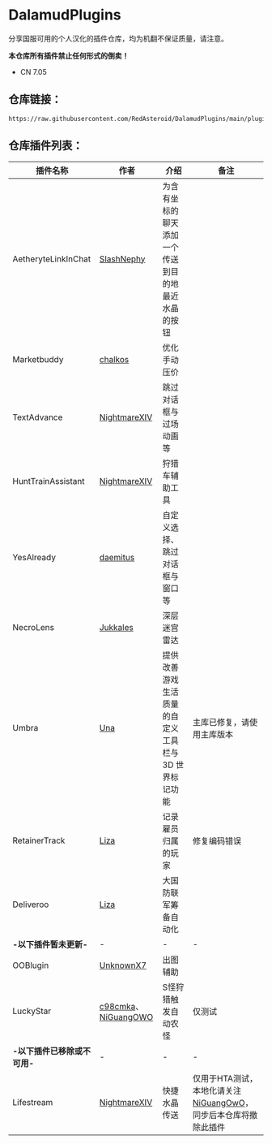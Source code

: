 ﻿# DalamudPlugins

分享国服可用的个人汉化的插件仓库，均为机翻不保证质量，请注意。

**本仓库所有插件禁止任何形式的倒卖！**

- CN 7.05


## 仓库链接：

```
https://raw.githubusercontent.com/RedAsteroid/DalamudPlugins/main/pluginmaster.json
```

## 仓库插件列表：

| 插件名称 | 作者 | 介绍 | 备注 |
|---|---|---|---|
| AetheryteLinkInChat | [SlashNephy](https://github.com/SlashNephy) | 为含有坐标的聊天添加一个传送到目的地最近水晶的按钮 |    |
| Marketbuddy | [chalkos](https://github.com/chalkos) | 优化手动压价 |    |
| TextAdvance | [NightmareXIV](https://github.com/NightmareXIV) | 跳过对话框与过场动画等 |    |
| HuntTrainAssistant | [NightmareXIV](https://github.com/NightmareXIV) | 狩猎车辅助工具 |   |
| YesAlready | [daemitus](https://github.com/daemitus) | 自定义选择、跳过对话框与窗口等 |    |
| NecroLens | [Jukkales](https://github.com/Jukkales) | 深层迷宫雷达 |    |
| Umbra | [Una](https://github.com/una-xiv) | 提供改善游戏生活质量的自定义工具栏与 3D 世界标记功能 | 主库已修复，请使用主库版本   |
| RetainerTrack | [Liza](https://git.carvel.li/liza) | 记录雇员归属的玩家 | 修复编码错误 |
| Deliveroo | [Liza](https://git.carvel.li/liza) | 大国防联军筹备自动化 |  |
| **-以下插件暂未更新-** | - | - | - |
| OOBlugin | [UnknownX7](https://github.com/UnknownX7) | 出图辅助 | | |
| LuckyStar | [c98cmka](https://github.com/c98cmka)、[NiGuangOWO](https://github.com/NiGuangOwO) | S怪狩猎触发自动农怪 | 仅测试 |
| **-以下插件已移除或不可用-** | - | - | - |
| Lifestream | [NightmareXIV](https://github.com/NightmareXIV) | 快捷水晶传送 | 仅用于HTA测试，本地化请关注 [NiGuangOwO](https://github.com/NiGuangOwO/DalamudPlugins)，同步后本仓库将撤除此插件 |